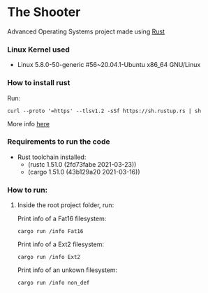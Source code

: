 # The Shooter
Advanced Operating Systems project made using [Rust](https://www.rust-lang.org/)

### Linux Kernel used
- Linux 5.8.0-50-generic #56~20.04.1-Ubuntu x86_64 GNU/Linux

### How to install rust
Run:
```
curl --proto '=https' --tlsv1.2 -sSf https://sh.rustup.rs | sh
```
More info [here](https://www.rust-lang.org/tools/install)
### Requirements to run the code
- Rust toolchain installed:
    - (rustc 1.51.0 (2fd73fabe 2021-03-23))
    - (cargo 1.51.0 (43b129a20 2021-03-16))


### How to run:
1. Inside the root project folder, run:

    Print info of a Fat16 filesystem:
    ```
    cargo run /info Fat16
    ```
    Print info of a Ext2 filesystem:
    ```
    cargo run /info Ext2
    ```
    Print info of an unkown filesystem:
    ```
    cargo run /info non_def
    ```
